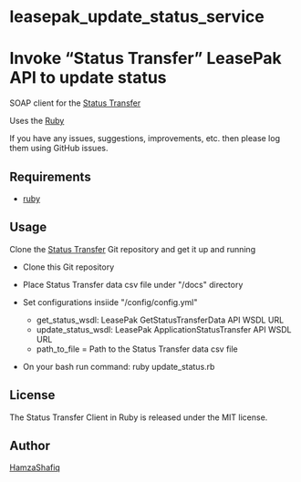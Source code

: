 # leasepak_update_status_service

Invoke “Status Transfer” LeasePak API to update status
==============
SOAP client for the [Status Transfer](https://github.com/HamzaShafiq/leasepak_update_status_service)

Uses the [Ruby](https://www.ruby-lang.org/en/)

If you have any issues, suggestions, improvements, etc. then please log them using GitHub issues.

## Requirements

* [ruby](https://www.ruby-lang.org/en/documentation/installation/) 


Usage
-----
Clone the [Status Transfer](https://github.com/HamzaShafiq/leasepak_update_status_service) Git repository and get it up and running

* Clone this Git repository
* Place Status Transfer data csv file under "/docs" directory
* Set configurations insiide "/config/config.yml"
  * get_status_wsdl: LeasePak GetStatusTransferData API WSDL URL
  * update_status_wsdl: LeasePak ApplicationStatusTransfer API WSDL URL
  * path_to_file = Path to the Status Transfer data csv file  

* On your bash run command: ruby update_status.rb


License
-------
The Status Transfer Client in Ruby is released under the MIT license.

Author
------
[HamzaShafiq](https://github.com/HamzaShafiq)

